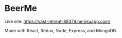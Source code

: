# BeerMe

Live site: https://vast-retreat-88379.herokuapp.com/

Made with React, Redux, Node, Express, and MongoDB.

